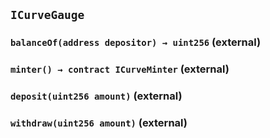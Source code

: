 ## `ICurveGauge`






### `balanceOf(address depositor) → uint256` (external)





### `minter() → contract ICurveMinter` (external)





### `deposit(uint256 amount)` (external)





### `withdraw(uint256 amount)` (external)






